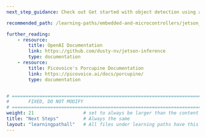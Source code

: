 ```yaml
---
next_step_guidance: Check out Get started with object detection using a Jetson Orin Nano for more ML / AI

recommended_path: /learning-paths/embedded-and-microcontrollers/jetson_object_detection/

further_reading:
    - resource:
        title: OpenAI Documentation
        link: https://github.com/dusty-nv/jetson-inference
        type: documentation
    - resource:
        title: Picovoice's Porcupine Documentation
        link: https://picovoice.ai/docs/porcupine/
        type: documentation


# ================================================================================
#       FIXED, DO NOT MODIFY
# ================================================================================
weight: 21                  # set to always be larger than the content in this path, and one more than 'review'
title: "Next Steps"         # Always the same
layout: "learningpathall"   # All files under learning paths have this same wrapper
---
```

